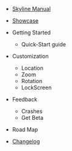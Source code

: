 * [Skyline Manual](../README.md)
* [Showcase](showcase.md)

* Getting Started
  * Quick-Start guide
* Customization
  * Location
  * Zoom
  * Rotation
  * LockScreen
* Feedback
  * Crashes
  * Get Beta
* Road Map
* [Changelog](changelog.md)

